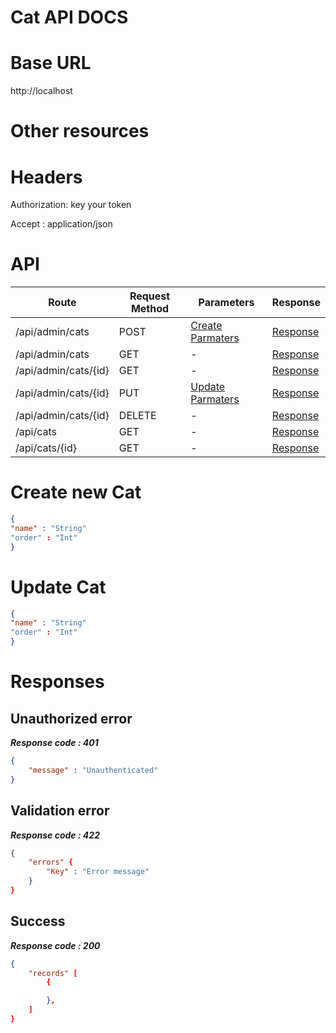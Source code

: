 # Cat API DOCS

# Base URL
http://localhost

# Other resources 

 
# Headers

Authorization: key your token

Accept : application/json

# API 

| Route                        | Request Method | Parameters | Response  |
| -----------                  | -----------    |----------- |---------- |
| /api/admin/cats            | POST           |  [Create Parmaters](#Create)|[Response](#Response)|
| /api/admin/cats | GET           |-|  [Response](#Response)         |
|/api/admin/cats/{id}         | GET           |  - |  [Response](#Response)         |
|/api/admin/cats/{id}        |PUT           |  [Update Parmaters](#Update)|[Response](#Response)     |
|/api/admin/cats/{id}        |DELETE           |  -|[Response](#Response)| 
|/api/cats        |GET           |-| [Response](#Response)|
|/api/cats/{id}        |GET           |-|[Response](#Response)|


# <a name="Create"> </a> Create new Cat 

```json
{
"name" : "String"
"order" : "Int"
} 
```

# <a name="Update"> </a> Update Cat

```json
{
"name" : "String"
"order" : "Int"
} 
```
# <a name="Response"> </a> Responses 

## Unauthorized error

__*Response code : 401*__
```json 
{
    "message" : "Unauthenticated"
}
```

## Validation error 
__*Response code : 422*__

```json 
{
    "errors" {
        "Key" : "Error message"
    }
}
```
## Success  
__*Response code : 200*__
```json 
{
    "records" [
        {

        },
    ]
}
```
